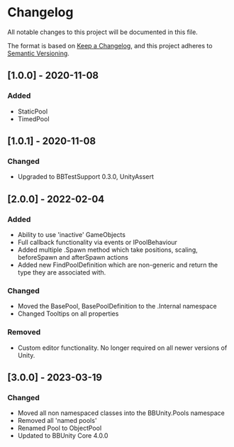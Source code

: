 # Changelog

All notable changes to this project will be documented in this file.

The format is based on [Keep a Changelog](https://keepachangelog.com/en/1.0.0/),
and this project adheres to [Semantic Versioning](https://semver.org/spec/v2.0.0.html).

## [1.0.0] - 2020-11-08

### Added

- StaticPool
- TimedPool

## [1.0.1] - 2020-11-08

### Changed

- Upgraded to BBTestSupport 0.3.0, UnityAssert

## [2.0.0] - 2022-02-04

### Added

- Ability to use 'inactive' GameObjects
- Full callback functionality via events or IPoolBehaviour
- Added multiple .Spawn method which take positions, scaling, beforeSpawn and afterSpawn actions
- Added new FindPoolDefinition which are non-generic and return the type they are associated with.

### Changed

- Moved the BasePool, BasePoolDefinition to the .Internal namespace
- Changed Tooltips on all properties

### Removed

- Custom editor functionality. No longer required on all newer versions of Unity.

## [3.0.0] - 2023-03-19

### Changed

- Moved all non namespaced classes into the BBUnity.Pools namespace
- Removed all 'named pools'
- Renamed Pool to ObjectPool
- Updated to BBUnity Core 4.0.0
